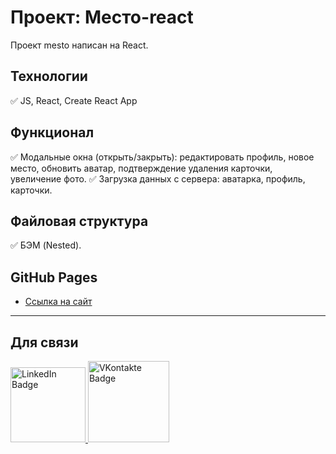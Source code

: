 # Проект: Место-react

Проект mesto написан на React.

## **Технологии**

✅ JS, React, Create React App

## **Функционал**

✅ Модальные окна (открыть/закрыть): редактировать профиль, новое место, обновить аватар, подтверждение удаления карточки, увеличение фото.
✅ Загрузка данных с сервера: аватарка, профиль, карточки.

## **Файловая структура**

✅ БЭМ (Nested).<br>


## **GitHub Pages**

- [Ссылка на cайт](https://zykovruslan.github.io/mesto-react/)

---

## Для связи
  <a href="https://linkedin.com/in/ruslan-zykov/">
    <img src="https://img.shields.io/badge/Linkedin-blue?style=for-the-badge&logo=linkedin&logoColor=white" alt="LinkedIn Badge" width="120"/>
  </a>
  <a href="https://vk.com/r_u_sl_i_k">
    <img src="https://img.shields.io/badge/Vkontakte-blue?style=for-the-badge&logo=vk&logoColor=white" alt="VKontakte Badge" width="130"/>
  </a>
